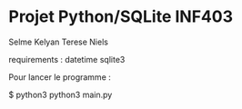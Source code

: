 # Projet Python/SQLite INF403

Selme Kelyan 
Terese Niels

requirements :
datetime
sqlite3

Pour lancer le programme : 

 $ python3
    python3 main.py